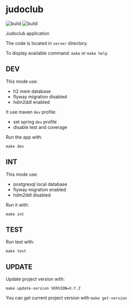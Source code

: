 # judoclub

![build](https://github.com/Thomgrus/judoclub/actions/workflows/build.yml/badge.svg) ![build](https://github.com/Thomgrus/judoclub/actions/workflows/codeql-analysis.yml/badge.svg)

Judoclub application

The code is located in `server` directory.

To display available command: `make` or `make help`

## DEV

This mode use:
* h2 mem database
* flyway migration disabled
* hdm2ddl enabled

It use maven `dev` profile:
* set spring `dev` profile
* disable test and coverage

Run the app with:

```shell
make dev
```

## INT

This mode use:
* postgresql local database
* flyway migration enabled
* hdm2ddl disabled

Run it with:

```shell
make int
```

## TEST

Run test with:

```shell
make test
```

## UPDATE

Update project version with:

```shell
make update-version VERSION=X.Y.Z
```

You can get current project version with `make get-version`
